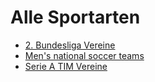 
Alle Sportarten
==========

* [2. Bundesliga Vereine](https://twitter.com/i/topics/1099776298212151296)
* [Men's national soccer teams](https://twitter.com/i/topics/1100397500890996736)
* [Serie A TIM Vereine](https://twitter.com/i/topics/733756520261767169)
